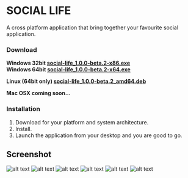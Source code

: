 # SOCIAL LIFE
A cross platform application that bring together your favourite social application.

### Download
**Windows 32bit [social-life_1.0.0-beta.2-x86.exe](http://54.209.126.56/social-life/download.php?platform=Win&id=3&arch=x86)** <br/>
**Windows 64bit [social-life_1.0.0-beta.2-x64.exe](http://54.209.126.56/social-life/download.php?platform=Win&id=2&arch=x86)**

**Linux (64bit only) [social-life_1.0.0-beta.2_amd64.deb](http://54.209.126.56/social-life/download.php?platform=Linux&id=1&arch=x64)**

**Mac OSX coming soon...**

### Installation
1.  Download for your platform and system architecture.
2.  Install.
3.  Launch the application from your desktop and you are good to go.

## Screenshot
![alt text](http://54.209.126.56/social-life/screenshots/screenshot1.png "Screenshot 1")
![alt text](http://54.209.126.56/social-life/screenshots/Screenshot2.png "Screenshot 2")
![alt text](http://54.209.126.56/social-life/screenshots/Screenshot3.png "Screenshot 3")
![alt text](http://54.209.126.56/social-life/screenshots/Screenshot4.png "Screenshot 4")
![alt text](http://54.209.126.56/social-life/screenshots/Screenshot5.png "Screenshot 5")
![alt text](http://54.209.126.56/social-life/screenshots/Screenshot6.png "Screenshot 6")